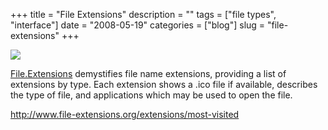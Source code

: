 +++
title = "File Extensions"
description = ""
tags = ["file types", "interface"]
date = "2008-05-19"
categories = ["blog"]
slug = "file-extensions"
+++



  <div class="notebook-screenshot"><a href="http://www.file-extensions.org/extensions/most-visited"><img src="http://media.konigi.com/bluga/wt48317eab23411_0.jpg"/></a></div><p><a href="http://www.file-extensions.org/extensions/most-visited">File.Extensions</a> demystifies file name extensions, providing a list of extensions by type. Each extension shows a .ico file if available, describes the type of file, and applications which may be used to open the file.</p>
    
  <a href="http://www.file-extensions.org/extensions/most-visited">http://www.file-extensions.org/extensions/most-visited</a>
